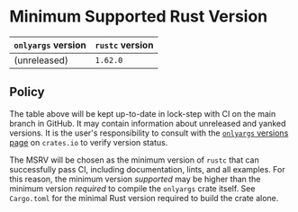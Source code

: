 # Minimum Supported Rust Version

| `onlyargs` version | `rustc` version |
|--------------------|-----------------|
| (unreleased)       | `1.62.0`        |

## Policy

The table above will be kept up-to-date in lock-step with CI on the main branch in GitHub. It may contain information about unreleased and yanked versions. It is the user's responsibility to consult with the [`onlyargs` versions page](https://crates.io/crates/onlyargs/versions) on `crates.io` to verify version status.

The MSRV will be chosen as the minimum version of `rustc` that can successfully pass CI, including documentation, lints, and all examples. For this reason, the minimum version _supported_ may be higher than the minimum version _required_ to compile the `onlyargs` crate itself. See `Cargo.toml` for the minimal Rust version required to build the crate alone.
